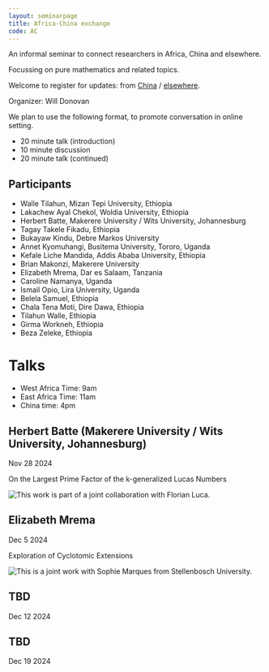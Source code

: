```yaml
---
layout: seminarpage
title: Africa-China exchange
code: AC
---
```


An informal seminar to connect researchers in Africa, China and elsewhere.

Focussing on pure mathematics and related topics.

Welcome to register for updates: from [China](https://wj.qq.com/s2/17722269/1b09/) / [elsewhere](https://forms.gle/FZ2CMXZU3Avm2PsK7).

Organizer: Will Donovan

We plan to use the following format, to promote conversation in online setting.

* 20 minute talk (introduction)
* 10 minute discussion
* 20 minute talk (continued)

## Participants

* Walle Tilahun, Mizan Tepi University, Ethiopia
* Lakachew Ayal Chekol, Woldia University, Ethiopia
* Herbert	Batte,	Makerere University / Wits University, Johannesburg
* Tagay Takele Fikadu, Ethiopia 
* Bukayaw	Kindu, Debre Markos University
* Annet	Kyomuhangi, Busitema University, Tororo, Uganda
* Kefale Liche Mandida, Addis Ababa University, Ethiopia 
* Brian Makonzi, Makerere University
* Elizabeth Mrema, Dar es Salaam, Tanzania
* Caroline Namanya, Uganda	
* Ismail Opio, Lira University, Uganda
* Belela Samuel, Ethiopia
* Chala	Tena Moti, Dire Dawa, Ethiopia
* Tilahun Walle, Ethiopia
* Girma	Workneh, Ethiopia
* Beza Zeleke, Ethiopia

# Talks

* West Africa Time: 9am
* East Africa Time: 11am
* China time: 4pm	

## Herbert Batte (Makerere University / Wits University, Johannesburg)

Nov 28 2024

On the Largest Prime Factor of the k-generalized Lucas Numbers

![This work is part of a joint collaboration with Florian Luca.](./files/talk_HerbertBatte.jpg "Abstract")

## Elizabeth Mrema

Dec 5 2024

Exploration of Cyclotomic Extensions

![This is a joint work with Sophie Marques from Stellenbosch University.](./files/241205-Elizabeth-Mrema.jpg "Abstract")

## TBD

Dec 12 2024

## TBD

Dec 19 2024
